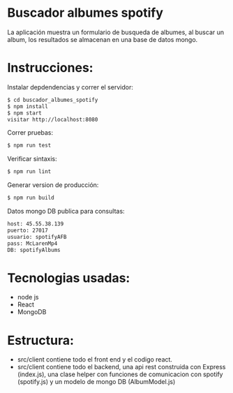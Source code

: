 # Buscador albumes spotify
La aplicación muestra un formulario de busqueda de albumes, al buscar un album, los resultados se almacenan en una base de datos mongo.
# Instrucciones:
Instalar depdendencias y correr el servidor:
```sh
$ cd buscador_albumes_spotify
$ npm install
$ npm start
visitar http://localhost:8080
```
Correr pruebas:
```sh
$ npm run test
```
Verificar sintaxis:
```sh
$ npm run lint
```
Generar version de producción:
```sh
$ npm run build
```

Datos mongo DB publica para consultas:
```sh
host: 45.55.38.139
puerto: 27017
usuario: spotifyAFB
pass: McLarenMp4
DB: spotifyAlbums
```


# Tecnologias usadas:
  - node js
  - React
  - MongoDB
# Estructura:
 - src/client contiene todo el front end y el codigo react.
 - src/client contiene todo el backend, una api rest construida con Express (index.js), una clase helper con funciones de comunicacion con spotify (spotify.js) y un modelo de mongo DB (AlbumModel.js)
